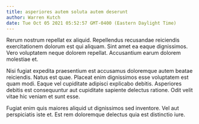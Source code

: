 ```yaml
---
title: asperiores autem soluta autem deserunt
author: Warren Kutch
date: Tue Oct 05 2021 05:52:57 GMT-0400 (Eastern Daylight Time)
---
```

Rerum nostrum repellat ex aliquid. Repellendus recusandae reiciendis exercitationem dolorum est qui aliquam. Sint amet ea eaque dignissimos. Vero voluptatem neque dolorem repellat. Accusantium earum dolorem molestiae et.

 Nisi fugiat expedita praesentium est accusamus doloremque autem beatae reiciendis. Natus est quae. Placeat enim dignissimos esse voluptatem est quam modi. Eaque vel cupiditate adipisci explicabo debitis. Asperiores debitis est consequuntur aut cupiditate sapiente delectus ratione. Odit velit vitae hic veniam et sunt esse.

 Fugiat enim quis maiores aliquid ut dignissimos sed inventore. Vel aut perspiciatis iste et. Est rem doloremque delectus quia est distinctio iure.